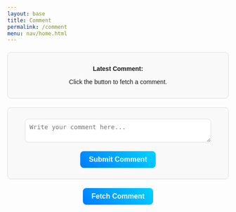 ```yaml
---
layout: base
title: Comment
permalink: /comment
menu: nav/home.html
---
```


<head>
    <meta charset="UTF-8">
    <meta name="viewport" content="width=device-width, initial-scale=1.0">
    <title>Car Comments</title>
    <style>
        /* Styling */
        .comment-box {
            max-width: 500px;
            margin: 20px auto;
            padding: 15px;
            border: 1px solid #ddd;
            border-radius: 8px;
            background: #f9f9f9;
            font-family: Arial, sans-serif;
            text-align: center;
        }
        .fetch-button, .submit-button {
            display: block;
            margin: 10px auto;
            padding: 10px 20px;
            font-size: 16px;
            font-weight: bold;
            background: linear-gradient(45deg, #007bff, #00d4ff);
            color: white;
            border: none;
            border-radius: 8px;
            cursor: pointer;
            transition: 0.3s ease-in-out;
        }
        .fetch-button:hover, .submit-button:hover {
            background: linear-gradient(45deg, #0056b3, #0094cc);
            transform: scale(1.05);
        }
        .input-field {
            width: 90%;
            padding: 10px;
            margin: 10px auto;
            font-size: 14px;
            border: 1px solid #ddd;
            border-radius: 8px;
            box-sizing: border-box;
        }
    </style>
</head>
<body>

<!-- Comment Display Box -->
<div class="comment-box" id="commentBox">
    <p><strong>Latest Comment:</strong></p>
    <p id="commentText">Click the button to fetch a comment.</p>
    <p id="commentUID"></p>
</div>

<!-- Comment Input -->
<div class="comment-box">
    <textarea id="newComment" class="input-field" placeholder="Write your comment here..."></textarea>
    <button id="submitCommentButton" class="submit-button">Submit Comment</button>
</div>

<!-- Fetch Button -->

<button id="fetchCommentButton" class="fetch-button">Fetch Comment</button>

<script type="module">
    import { getAllComments, postComment, deleteComment, updateComment } from "{{site.baseurl}}/assets/js/api/comments.js";

    const commentText = document.getElementById("commentText");
    const uidText = document.getElementById("commentUID");
    const newComment = document.getElementById("newComment");

    // Function to create a comment display with delete and edit buttons
    function createCommentDisplay(comment) {
        const commentBox = document.createElement("div");
        commentBox.className = "comment-box";

        const commentContent = document.createElement("p");
        commentContent.innerHTML = `<strong>Comment:</strong> ${comment.content}`;
        commentBox.appendChild(commentContent);

        const commentUID = document.createElement("p");
        commentUID.innerHTML = `UID: ${comment.uid}`;
        commentBox.appendChild(commentUID);

        const deleteButton = document.createElement("button");
        deleteButton.className = "submit-button";
        deleteButton.innerHTML = "Delete Comment";
        deleteButton.addEventListener("click", async () => {
            const result = await deleteComment(comment.id);
            if (result.success) {
                alert("Comment deleted successfully!");
                commentBox.remove(); // Remove the comment box immediately
            } else {
                alert("Failed to delete comment.");
            }
        });
        commentBox.appendChild(deleteButton);

        const editButton = document.createElement("button");
        editButton.className = "submit-button";
        editButton.innerHTML = "Edit Comment";
        editButton.addEventListener("click", () => {
            const newContent = prompt("Edit your comment:", comment.content);
            if (newContent !== null) {
                updateComment(comment.id, newContent).then(result => {
                    if (result.success) {
                        alert("Comment updated successfully!");
                        commentContent.innerHTML = `<strong>Comment:</strong> ${newContent}`; // Update the comment content immediately
                    } else {
                        alert("Failed to update comment.");
                    }
                });
            }
        });
        commentBox.appendChild(editButton);

        return commentBox;
    }

    // Display all comments
    async function displayComment() {
        const comments = await getAllComments();
        const commentBox = document.getElementById("commentBox");
        commentBox.innerHTML = ""; // Clear existing content
        if (comments.length > 0) {
            comments.forEach(comment => {
                const newCommentDisplay = createCommentDisplay(comment);
                commentBox.appendChild(newCommentDisplay);
            });
        } else {
            commentBox.innerHTML = "<p>No comments available.</p>";
        }
    }

    // Submit a new comment
    async function submitComment() {
        const commentContent = newComment.value.trim();
        if (commentContent) {
            const result = await postComment({ content: commentContent });
            if (result.success) {
                alert("Comment submitted successfully!");
                newComment.value = "";
                displayComment(); // Optionally fetch and display the new comment
            } else {
                console.error('Failed to submit comment:', result);
                alert("Failed to submit comment.");
            }
        } else {
            alert("Comment cannot be empty.");
        }
    }

    document.addEventListener("DOMContentLoaded", () => {
        document.getElementById("fetchCommentButton").addEventListener("click", displayComment);
        document.getElementById("submitCommentButton").addEventListener("click", submitComment);
    });
</script>

</body>
